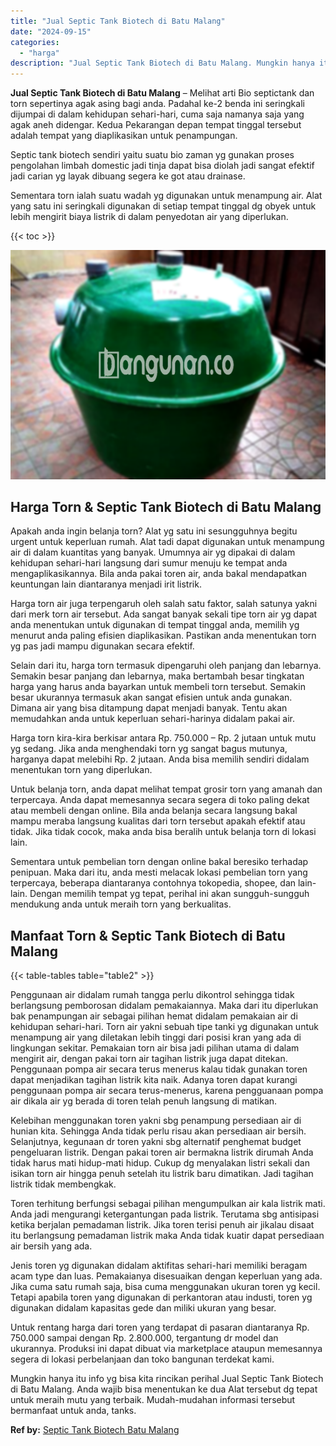 ```yaml
---
title: "Jual Septic Tank Biotech di Batu Malang"
date: "2024-09-15"
categories: 
  - "harga"
description: "Jual Septic Tank Biotech di Batu Malang. Mungkin hanya itu info yg bisa kita rincikan perihal Jual Septic Tank Biotech di Batu Malang. Anda wajib bisa menent..."
---
```


**Jual Septic Tank Biotech di Batu Malang** – Melihat arti Bio septictank dan torn sepertinya agak asing bagi anda. Padahal ke-2 benda ini seringkali dijumpai di dalam kehidupan sehari-hari, cuma saja namanya saja yang agak aneh didengar. Kedua Pekarangan depan tempat tinggal tersebut adalah tempat yang diaplikasikan untuk penampungan.

Septic tank biotech sendiri yaitu suatu bio zaman yg gunakan proses pengolahan limbah domestic jadi tinja dapat bisa diolah jadi sangat efektif jadi carian yg layak dibuang segera ke got atau drainase.

Sementara torn ialah suatu wadah yg digunakan untuk menampung air. Alat yang satu ini seringkali digunakan di setiap tempat tinggal dg obyek untuk lebih mengirit biaya listrik di dalam penyedotan air yang diperlukan.

{{< toc >}}

![Jual Septic Tank Biotech di Batu Malang](/images/jual-bio-septictank-11.png)

## Harga Torn & Septic Tank Biotech di Batu Malang

Apakah anda ingin belanja torn? Alat yg satu ini sesungguhnya begitu urgent untuk keperluan rumah. Alat tadi dapat digunakan untuk menampung air di dalam kuantitas yang banyak. Umumnya air yg dipakai di dalam kehidupan sehari-hari langsung dari sumur menuju ke tempat anda mengaplikasikannya. Bila anda pakai toren air, anda bakal mendapatkan keuntungan lain diantaranya menjadi irit listrik.

Harga torn air juga terpengaruh oleh salah satu faktor, salah satunya yakni dari merk torn air tersebut. Ada sangat banyak sekali tipe torn air yg dapat anda menentukan untuk digunakan di tempat tinggal anda, memilih yg menurut anda paling efisien diaplikasikan. Pastikan anda menentukan torn yg pas jadi mampu digunakan secara efektif.

Selain dari itu, harga torn termasuk dipengaruhi oleh panjang dan lebarnya. Semakin besar panjang dan lebarnya, maka bertambah besar tingkatan harga yang harus anda bayarkan untuk membeli torn tersebut. Semakin besar ukurannya termasuk akan sangat efisien untuk anda gunakan. Dimana air yang bisa ditampung dapat menjadi banyak. Tentu akan memudahkan anda untuk keperluan sehari-harinya didalam pakai air.

Harga torn kira-kira berkisar antara Rp. 750.000 – Rp. 2 jutaan untuk mutu yg sedang. Jika anda menghendaki torn yg sangat bagus mutunya, harganya dapat melebihi Rp. 2 jutaan. Anda bisa memilih sendiri didalam menentukan torn yang diperlukan.

Untuk belanja torn, anda dapat melihat tempat grosir torn yang amanah dan terpercaya. Anda dapat memesannya secara segera di toko paling dekat atau membeli dengan online. Bila anda belanja secara langsung bakal mampu meraba langsung kualitas dari torn tersebut apakah efektif atau tidak. Jika tidak cocok, maka anda bisa beralih untuk belanja torn di lokasi lain.

Sementara untuk pembelian torn dengan online bakal beresiko terhadap penipuan. Maka dari itu, anda mesti melacak lokasi pembelian torn yang terpercaya, beberapa diantaranya contohnya tokopedia, shopee, dan lain-lain. Dengan memilih tempat yg tepat, perihal ini akan sungguh-sungguh mendukung anda untuk meraih torn yang berkualitas.

## Manfaat Torn & Septic Tank Biotech di Batu Malang

{{< table-tables table="table2" >}}

Penggunaan air didalam rumah tangga perlu dikontrol sehingga tidak berlangsung pemborosan didalam pemakaiannya. Maka dari itu diperlukan bak penampungan air sebagai pilihan hemat didalam pemakaian air di kehidupan sehari-hari. Torn air yakni sebuah tipe tanki yg digunakan untuk menampung air yang diletakan lebih tinggi dari posisi kran yang ada di lingkungan sekitar. Pemakaian torn air bisa jadi pilihan utama di dalam mengirit air, dengan pakai torn air tagihan listrik juga dapat ditekan. Penggunaan pompa air secara terus menerus kalau tidak gunakan toren dapat menjadikan tagihan listrik kita naik. Adanya toren dapat kurangi penggunaan pompa air secara terus-menerus, karena pengguanaan pompa air dikala air yg berada di toren telah penuh langsung di matikan.

Kelebihan menggunakan toren yakni sbg penampung persediaan air di hunian kita. Sehingga Anda tidak perlu risau akan persediaan air bersih. Selanjutnya, kegunaan dr toren yakni sbg alternatif penghemat budget pengeluaran listrik. Dengan pakai toren air bermakna listrik dirumah Anda tidak harus mati hidup-mati hidup. Cukup dg menyalakan listri sekali dan isikan torn air hingga penuh setelah itu listrik baru dimatikan. Jadi tagihan listrik tidak membengkak.

Toren terhitung berfungsi sebagai pilihan mengumpulkan air kala listrik mati. Anda jadi mengurangi ketergantungan pada listrik. Terutama sbg antisipasi ketika berjalan pemadaman listrik. Jika toren terisi penuh air jikalau disaat itu berlangsung pemadaman listrik maka Anda tidak kuatir dapat persediaan air bersih yang ada.

Jenis toren yg digunakan didalam aktifitas sehari-hari memiliki beragam acam type dan luas. Pemakaianya disesuaikan dengan keperluan yang ada. Jika cuma satu rumah saja, bisa cuma menggunakan ukuran toren yg kecil. Tetapi apabila toren yang digunakan di perkantoran atau industi, toren yg digunakan didalam kapasitas gede dan miliki ukuran yang besar.

Untuk rentang harga dari toren yang terdapat di pasaran diantaranya Rp. 750.000 sampai dengan Rp. 2.800.000, tergantung dr model dan ukurannya. Produksi ini dapat dibuat via marketplace ataupun memesannya segera di lokasi perbelanjaan dan toko bangunan terdekat kami.

Mungkin hanya itu info yg bisa kita rincikan perihal Jual Septic Tank Biotech di Batu Malang. Anda wajib bisa menentukan ke dua Alat tersebut dg tepat untuk meraih mutu yang terbaik. Mudah-mudahan informasi tersebut bermanfaat untuk anda, tanks.

**Ref by:** [Septic Tank Biotech Batu Malang](https://id.wikipedia.org/wiki/Septic)
